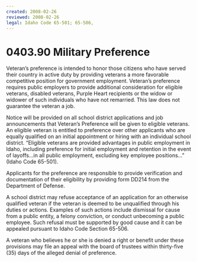 ```yaml
---
created: 2008-02-26
reviewed: 2008-02-26
legal: Idaho Code 65-501; 65-506,
---
```


# 0403.90 Military Preference

Veteran’s preference is intended to honor those citizens who have served their country in active duty by providing veterans a more favorable competitive position for government employment. Veteran’s preference requires public employers to provide additional consideration for eligible veterans, disabled veterans, Purple Heart recipients or the widow or widower of such individuals who have not remarried. This law does not guarantee the veteran a job.

Notice will be provided on all school district applications and job announcements that Veteran’s Preference will be given to eligible veterans. An eligible veteran is entitled to preference over other applicants who are equally qualified on an initial appointment or hiring with an individual school district. “Eligible veterans are provided advantages in public employment in Idaho, including preference for initial employment and retention in the event of layoffs...in all public employment, excluding key employee positions...” (Idaho Code 65-501).

Applicants for the preference are responsible to provide verification and documentation of their eligibility by providing form DD214 from the Department of Defense.

A school district may refuse acceptance of an application for an otherwise qualified veteran if the veteran is deemed to be unqualified through his duties or actions. Examples of such actions include dismissal for cause from a public entity, a felony conviction, or conduct unbecoming a public employee. Such refusal must be supported by good cause and it can be appealed pursuant to Idaho Code Section 65-506.

A veteran who believes he or she is denied a right or benefit under these provisions may file an appeal with the board of trustees within thirty-five (35) days of the alleged denial of preference.
